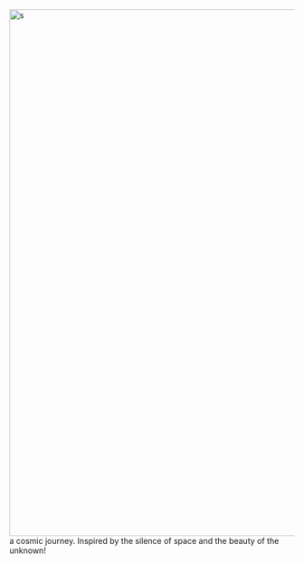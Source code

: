 <img width="1876" height="931" alt="s" src="https://github.com/user-attachments/assets/fc53ff6f-06da-4bf9-85ff-4bf04153d5b5" />
a cosmic journey. Inspired by the silence of space and the beauty of the unknown!
